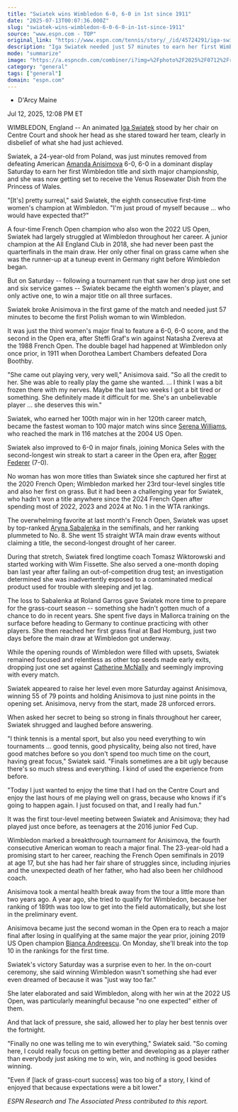 ```yaml
---
title: "Swiatek wins Wimbledon 6-0, 6-0 in 1st since 1911"
date: "2025-07-13T00:07:36.000Z"
slug: "swiatek-wins-wimbledon-6-0-6-0-in-1st-since-1911"
source: "www.espn.com - TOP"
original_link: "https://www.espn.com/tennis/story/_/id/45724291/iga-swiatek-dominates-amanda-anisimova-win-wimbledon-2025-title"
description: "Iga Swiatek needed just 57 minutes to earn her first Wimbledon title and sixth major championship, overwhelming American Amanda Anisimova 6-0, 6-0 on Saturday in the women's final."
mode: "summarize"
image: "https://a.espncdn.com/combiner/i?img=%2Fphoto%2F2025%2F0712%2Fr1518123_1296x729_16%2D9.jpg"
category: "general"
tags: ["general"]
domain: "espn.com"
---
```

<div id="readability-page-1" class="page"><div><div><ul><li><p>D'Arcy Maine</p></li></ul><p><span>Jul 12, 2025, 12:08 PM ET</span></p></div><p>WIMBLEDON, England -- An animated <a data-player-guid="0fe63041-889b-62ef-16ef-0a46542271f3" href="https://www.espn.com/sports/tennis/players/profile?playerId=3730">Iga Swiatek</a> stood by her chair on Centre Court and shook her head as she stared toward her team, clearly in disbelief of what she had just achieved.</p><p>Swiatek, a 24-year-old from Poland, was just minutes removed from defeating American <a data-player-guid="223cc423-bf69-2077-800f-c38d0d1e79f7" href="http://www.espn.com/sports/tennis/players/profile?playerId=3221">Amanda Anisimova</a> 6-0, 6-0 in a dominant display Saturday to earn her first Wimbledon title and sixth major championship, and she was now getting set to receive the Venus Rosewater Dish from the Princess of Wales.</p><p>"[It's] pretty surreal," said Swiatek, the eighth consecutive first-time women's champion at Wimbledon. "I'm just proud of myself because ... who would have expected that?"</p><p>A four-time French Open champion who also won the 2022 US Open, Swiatek had largely struggled at Wimbledon throughout her career. A junior champion at the All England Club in 2018, she had never been past the quarterfinals in the main draw. Her only other final on grass came when she was the runner-up at a tuneup event in Germany right before Wimbledon began.</p><p>But on Saturday -- following a tournament run that saw her drop just one set and six service games -- Swiatek became the eighth women's player, and only active one, to win a major title on all three surfaces.</p><p>Swiatek broke Anisimova in the first game of the match and needed just 57 minutes to become the first Polish woman to win Wimbledon.</p><p>It was just the third women's major final to feature a 6-0, 6-0 score, and the second in the Open era, after Steffi Graf's win against Natasha Zvereva at the 1988 French Open. The double bagel had happened at Wimbledon only once prior, in 1911 when Dorothea Lambert Chambers defeated Dora Boothby.</p><p>"She came out playing very, very well," Anisimova said. "So all the credit to her. She was able to really play the game she wanted. ... I think I was a bit frozen there with my nerves. Maybe the last two weeks I got a bit tired or something. She definitely made it difficult for me. She's an unbelievable player ... she deserves this win."</p><p>Swiatek, who earned her 100th major win in her 120th career match, became the fastest woman to 100 major match wins since <a data-player-guid="cc4fbfff-5162-cb94-e0aa-500d3227a300" href="https://www.espn.com/sports/tennis/players/profile?playerId=394">Serena Williams</a>, who reached the mark in 116 matches at the 2004 US Open.</p><p>Swiatek also improved to 6-0 in major finals, joining Monica Seles with the second-longest win streak to start a career in the Open era, after <a data-player-guid="6bf3e1d1-c102-93e9-a4e9-32ba6e82f887" href="https://www.espn.com/sports/tennis/players/profile?playerId=425">Roger Federer</a> (7-0).</p><p>No woman has won more titles than Swiatek since she captured her first at the 2020 French Open; Wimbledon marked her 23rd tour-level singles title and also her first on grass. But it had been a challenging year for Swiatek, who hadn't won a title anywhere since the 2024 French Open after spending most of 2022, 2023 and 2024 at No. 1 in the WTA rankings.</p><p>The overwhelming favorite at last month's French Open, Swiatek was upset by top-ranked <a data-player-guid="c91d133a-526a-ea8d-654c-7ef6915ad63b" href="http://www.espn.com/sports/tennis/players/profile?playerId=3038">Aryna Sabalenka</a> in the semifinals, and her ranking plummeted to No. 8. She went 15 straight WTA main draw events without claiming a title, the second-longest drought of her career.</p><p>During that stretch, Swiatek fired longtime coach Tomasz Wiktorowski and started working with Wim Fissette. She also served a one-month doping ban last year after failing an out-of-competition drug test; an investigation determined she was inadvertently exposed to a contaminated medical product used for trouble with sleeping and jet lag.</p><p>The loss to Sabalenka at Roland Garros gave Swiatek more time to prepare for the grass-court season -- something she hadn't gotten much of a chance to do in recent years. She spent five days in Mallorca training on the surface before heading to Germany to continue practicing with other players. She then reached her first grass final at Bad Homburg, just two days before the main draw at Wimbledon got underway.</p><p>While the opening rounds of Wimbledon were filled with upsets, Swiatek remained focused and relentless as other top seeds made early exits, dropping just one set against <a data-player-guid="10a07158-d00a-f8d6-54e0-f43a7d0c603e" href="https://www.espn.com/sports/tennis/players/profile?playerId=3223">Catherine McNally</a> and seemingly improving with every match.</p><p>Swiatek appeared to raise her level even more Saturday against Anisimova, winning 55 of 79 points and holding Anisimova to just nine points in the opening set. Anisimova, nervy from the start, made 28 unforced errors.</p><p>When asked her secret to being so strong in finals throughout her career, Swiatek shrugged and laughed before answering.</p><p>"I think tennis is a mental sport, but also you need everything to win tournaments ... good tennis, good physicality, being also not tired, have good matches before so you don't spend too much time on the court, having great focus," Swiatek said. "Finals sometimes are a bit ugly because there's so much stress and everything. I kind of used the experience from before.</p><p>"Today I just wanted to enjoy the time that I had on the Centre Court and enjoy the last hours of me playing well on grass, because who knows if it's going to happen again. I just focused on that, and I really had fun."</p><p>It was the first tour-level meeting between Swiatek and Anisimova; they had played just once before, as teenagers at the 2016 junior Fed Cup.</p><p>Wimbledon marked a breakthrough tournament for Anisimova, the fourth consecutive American woman to reach a major final. The 23-year-old had a promising start to her career, reaching the French Open semifinals in 2019 at age 17, but she has had her fair share of struggles since, including injuries and the unexpected death of her father, who had also been her childhood coach.</p><p>Anisimova took a mental health break away from the tour a little more than two years ago. A year ago, she tried to qualify for Wimbledon, because her ranking of 189th was too low to get into the field automatically, but she lost in the preliminary event.</p><p>Anisimova became just the second woman in the Open era to reach a major final after losing in qualifying at the same major the year prior, joining 2019 US Open champion <a data-player-guid="6fd6b28f-61b2-9ac1-4a0e-cd5bd4a3aa20" href="https://www.espn.com/sports/tennis/players/profile?playerId=2979">Bianca Andreescu</a>. On Monday, she'll break into the top 10 in the rankings for the first time.</p><p>Swiatek's victory Saturday was a surprise even to her. In the on-court ceremony, she said winning Wimbledon wasn't something she had ever even dreamed of because it was "just way too far."</p><p>She later elaborated and said Wimbledon, along with her win at the 2022 US Open, was particularly meaningful because "no one expected" either of them.</p><p>And that lack of pressure, she said, allowed her to play her best tennis over the fortnight.</p><p>"Finally no one was telling me to win everything," Swiatek said. "So coming here, I could really focus on getting better and developing as a player rather than everybody just asking me to win, win, and nothing is good besides winning.</p><p>"Even if [lack of grass-court success] was too big of a story, I kind of enjoyed that because expectations were a bit lower."</p><p><em>ESPN Research and The Associated Press contributed to this report. </em></p>
</div></div>